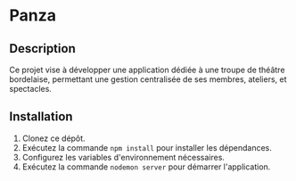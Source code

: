 # Panza

## Description
Ce projet vise à développer une application dédiée à une troupe de théâtre bordelaise, permettant une gestion centralisée de ses membres, ateliers, et spectacles. 

## Installation
1. Clonez ce dépôt.
2. Exécutez la commande `npm install` pour installer les dépendances.
3. Configurez les variables d'environnement nécessaires.
4. Exécutez la commande `nodemon server` pour démarrer l'application.
